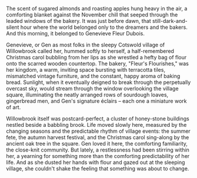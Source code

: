 The scent of sugared almonds and roasting apples hung heavy in the air, a comforting blanket against the November chill that seeped through the leaded windows of the bakery.  It was just before dawn, that still-dark-and-silent hour where the world belonged only to the dreamers and the bakers.  And this morning, it belonged to Genevieve Fleur Dubois.

Genevieve, or Gen as most folks in the sleepy Cotswold village of Willowbrook called her, hummed softly to herself, a half-remembered Christmas carol bubbling from her lips as she wrestled a hefty bag of flour onto the scarred wooden countertop.  The bakery, "Fleur's Flourishes," was her kingdom, a warm, inviting space bursting with terracotta tiles, mismatched vintage furniture, and the constant, happy aroma of baking bread.  Sunlight, when it eventually deigned to break through the perpetually overcast sky, would stream through the window overlooking the village square, illuminating the neatly arranged rows of sourdough loaves, gingerbread men, and Gen's signature éclairs – each one a miniature work of art. 

Willowbrook itself was postcard-perfect, a cluster of honey-stone buildings nestled beside a babbling brook. Life moved slowly here, measured by the changing seasons and the predictable rhythm of village events: the summer fete, the autumn harvest festival, and the Christmas carol sing-along by the ancient oak tree in the square.  Gen loved it here, the comforting familiarity, the close-knit community. But lately, a restlessness had been stirring within her, a yearning for something more than the comforting predictability of her life. And as she dusted her hands with flour and gazed out at the sleeping village, she couldn't shake the feeling that something was about to change.
